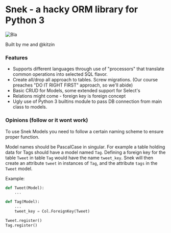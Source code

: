 # Snek - a hacky ORM library for Python 3
![Bla](https://i.imgur.com/hlJGRT0.jpg)

Built by me and @kitzin

### Features
 - Supports different languages through use of "processors" that translate common operations into selected SQL flavor.
 - Create all/drop all approach to tables. Screw migrations. (Our course preaches "DO IT RIGHT FIRST" approach, so we'll abide)
 - Basic CRUD for Models, some extended support for Select's
 - Relations might come - foreign key is foreign concept
 - Ugly use of Python 3 builtins module to pass DB connection from main class to models.


### Opinions (follow or it wont work)
To use Snek Models you need to follow a certain naming scheme to ensure proper function.

Model names should be PascalCase in singular.
For example a table holding data for Tags should have a model named `Tag`.
Defining a foreign key for the table `Tweet` in table `Tag` would have the name `tweet_key`.
Snek will then create an attribute `tweet` in instances of `Tag`, and the attribute `tags` in the `Tweet` model.

Example:
```python
def Tweet(Model):
	...

def Tag(Model):
    ...
	tweet_key = Col.ForeignKey(Tweet)

Tweet.register()
Tag.register()
```
